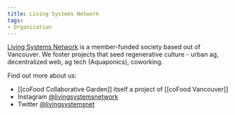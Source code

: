 ```yaml
---
title: Living Systems Network
tags:
- Organization
---
```


[Living Systems Network](https://livingsystemsnetwork.ca) is a member-funded society based out of Vancouver. We foster projects that seed regenerative culture - urban ag, decentralized web, ag tech (Aquaponics), coworking. 

Find out more about us:
* [[coFood Collaborative Garden]] itself a project of [[coFood Vancouver]]
* Instagram [@livingsystemsnetwork](https://www.instagram.com/livingsystemsnetwork/)
* Twitter [@livingsystemsnet](https://twitter.com/livingsystemnet)
